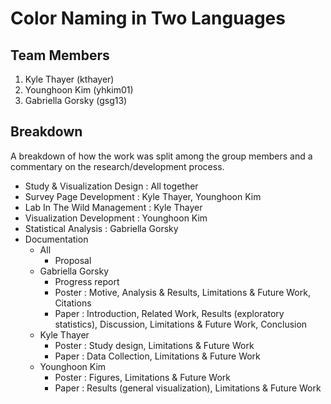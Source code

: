 Color Naming in Two Languages
===============

## Team Members

1. Kyle Thayer (kthayer)
2. Younghoon Kim (yhkim01)
3. Gabriella Gorsky (gsg13)

## Breakdown

A breakdown of how the work was split among the group members and a commentary on the research/development process. 


- Study & Visualization Design : All together
- Survey Page Development : Kyle Thayer, Younghoon Kim
- Lab In The Wild Management : Kyle Thayer
- Visualization Development : Younghoon Kim
- Statistical Analysis : Gabriella Gorsky
- Documentation
  - All
    - Proposal
  - Gabriella Gorsky
    - Progress report
    - Poster : Motive, Analysis & Results, Limitations & Future Work, Citations
    - Paper : Introduction, Related Work, Results (exploratory statistics), Discussion, Limitations & Future Work, Conclusion
  - Kyle Thayer
    - Poster : Study design, Limitations & Future Work
    - Paper : Data Collection, Limitations & Future Work
  - Younghoon Kim 
    - Poster : Figures, Limitations & Future Work
    - Paper : Results (general visualization), Limitations & Future Work

